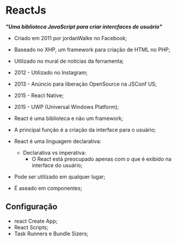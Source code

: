 # ReactJs

***"Uma biblioteca JavaScript para criar intercfaces de usuário"***

- Criado em 2011 por jordanWalke no Facebook;

- Baseado no XHP, um framework para criação de HTML no PHP;

- Utilizado no mural de notícias da ferramenta;
- 2012 - Utilizado no Instagram;
- 2013 - Anúncio para liberação OpenSource na JSConf US;
- 2015 - React Native;
- 2015 - UWP (Universal Windows Platform);
- React é uma biblioteca e não um framework;
- A principal função é a criação da interface para o usuário;
- React é uma linguagem declarativa:
  - Declarativa vs imperativa:
    - O React está preocupado apenas com o que é exibido na interface do usuário;
- Pode ser utilizado em qualquer lugar;
- É aseado em componentes;

## Configuração

- react Create App;
- React Scripts;
- Task Runners e Bundle Sizers;
